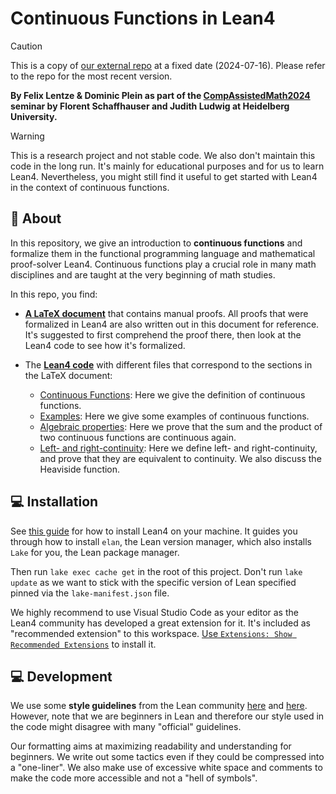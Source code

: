 # Continuous Functions in Lean4

> [!caution]
> This is a copy of [our external repo](https://github.com/Splines/lean-continuous) at a fixed date (2024-07-16). Please refer to the repo for the most recent version.


__By Felix Lentze & Dominic Plein as part of the [CompAssistedMath2024](https://github.com/matematiflo/CompAssistedMath2024) seminar by Florent Schaffhauser and Judith Ludwig at Heidelberg University.__

> [!warning]
> This is a research project and not stable code. We also don't maintain this code in the long run. It's mainly for educational purposes and for us to learn Lean4. Nevertheless, you might still find it useful to get started with Lean4 in the context of continuous functions.


## 🌟 About

In this repository, we give an introduction to **continuous functions** and formalize them in the functional programming language and mathematical proof-solver Lean4. Continuous functions play a crucial role in many math disciplines and are taught at the very beginning of math studies.

In this repo, you find:

- [**A LaTeX document**](./HandProof/main.pdf) that contains manual proofs. All proofs that were formalized in Lean4 are also written out in this document for reference. It's suggested to first comprehend the proof there, then look at the Lean4 code to see how it's formalized.

- The [**Lean4 code**](./Continuity/) with different files that correspond to the sections in the LaTeX document:
  - [Continuous Functions](./Continuity/continuous.lean): Here we give the definition of continuous functions.
  - [Examples](./Continuity/examples.lean): Here we give some examples of continuous functions.
  - [Algebraic properties](./Continuity/algebraic.lean): Here we prove that the sum and the product of two continuous functions are continuous again.
  - [Left- and right-continuity](./Continuity/leftright.lean): Here we define left- and right-continuity, and prove that they are equivalent to continuity. We also discuss the Heaviside function.


## 💻 Installation

See [this guide](https://lean-lang.org/lean4/doc/setup.html) for how to install Lean4 on your machine. It guides you through how to install `elan`, the Lean version manager, which also installs `Lake` for you, the Lean package manager.

Then run `lake exec cache get` in the root of this project. Don't run `lake update` as we want to stick with the specific version of Lean specified pinned via the `lake-manifest.json` file.

We highly recommend to use Visual Studio Code as your editor as the Lean4 community has developed a great extension for it. It's included as "recommended extension" to this workspace. [Use `Extensions: Show Recommended Extensions`](https://code.visualstudio.com/docs/editor/extension-marketplace#_workspace-recommended-extensions) to install it.


## 💻 Development

We use some **style guidelines** from the Lean community [here](https://leanprover-community.github.io/contribute/style.html) and [here](https://leanprover-community.github.io/contribute/doc.html). However, note that we are beginners in Lean and therefore our style used in the code might disagree with many "official" guidelines.

Our formatting aims at maximizing readability and understanding for beginners. We write out some tactics even if they could be compressed into a "one-liner". We also make use of excessive white space and comments to make the code more accessible and not a "hell of symbols".
